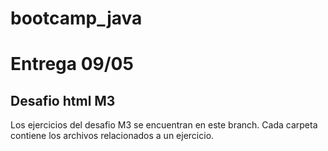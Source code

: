 # bootcamp_java

# Entrega 09/05
## Desafio html M3
Los ejercicios del desafio M3 se encuentran en este branch. Cada carpeta contiene los archivos relacionados a un ejercicio.

